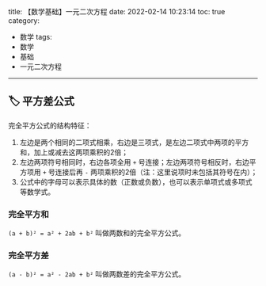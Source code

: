 title: 【数学基础】一元二次方程
date: 2022-02-14 10:23:14
toc: true
category:
- 数学
tags:
- 数学
- 基础
- 一元二次方程
---

## 🏷 平方差公式

完全平方公式的结构特征：

1. 左边是两个相同的二项式相乘，右边是三项式，是左边二项式中两项的平方和，加上或减去这两项乘积的2倍；
2. 左边两项符号相同时，右边各项全用 `+` 号连接；左边两项符号相反时，右边平方项用 `+` 号连接后再 `-` 两项乘积的2倍（注：这里说项时未包括其符号在内）；
3. 公式中的字母可以表示具体的数（正数或负数），也可以表示单项式或多项式等数学式。

### 完全平方和

`(a + b)² = a² + 2ab + b²` 叫做两数和的完全平方公式。

### 完全平方差

`(a - b)² = a² - 2ab + b²` 叫做两数差的完全平方公式。
